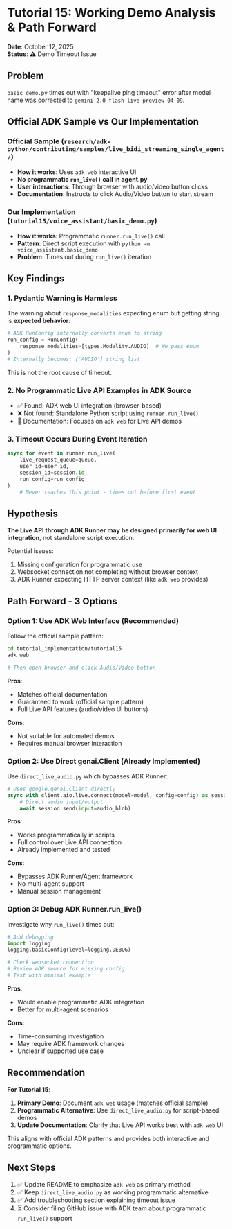 # Tutorial 15: Working Demo Analysis & Path Forward

**Date**: October 12, 2025  
**Status**: ⚠️ Demo Timeout Issue

## Problem

`basic_demo.py` times out with "keepalive ping timeout" error after model name was corrected to `gemini-2.0-flash-live-preview-04-09`.

## Official ADK Sample vs Our Implementation

### Official Sample (`research/adk-python/contributing/samples/live_bidi_streaming_single_agent/`)

- **How it works**: Uses `adk web` interactive UI
- **No programmatic `run_live()` call in agent.py**
- **User interactions**: Through browser with audio/video button clicks
- **Documentation**: Instructs to click Audio/Video button to start stream

### Our Implementation (`tutorial15/voice_assistant/basic_demo.py`)

- **How it works**: Programmatic `runner.run_live()` call  
- **Pattern**: Direct script execution with `python -m voice_assistant.basic_demo`
- **Problem**: Times out during `run_live()` iteration

## Key Findings

### 1. Pydantic Warning is Harmless

The warning about `response_modalities` expecting enum but getting string is **expected behavior**:

```python
# ADK RunConfig internally converts enum to string
run_config = RunConfig(
    response_modalities=[types.Modality.AUDIO]  # We pass enum
)
# Internally becomes: ['AUDIO'] string list
```

This is not the root cause of timeout.

### 2. No Programmatic Live API Examples in ADK Source

- ✅ Found: ADK web UI integration (browser-based)
- ❌ Not found: Standalone Python script using `runner.run_live()`
- 📝 Documentation: Focuses on `adk web` for Live API demos

### 3. Timeout Occurs During Event Iteration

```python
async for event in runner.run_live(
    live_request_queue=queue,
    user_id=user_id,
    session_id=session.id,
    run_config=run_config
):
    # Never reaches this point - times out before first event
```

## Hypothesis

**The Live API through ADK Runner may be designed primarily for web UI integration**, not standalone script execution.

Potential issues:
1. Missing configuration for programmatic use
2. Websocket connection not completing without browser context
3. ADK Runner expecting HTTP server context (like `adk web` provides)

## Path Forward - 3 Options

### Option 1: Use ADK Web Interface (Recommended)

Follow the official sample pattern:

```bash
cd tutorial_implementation/tutorial15
adk web

# Then open browser and click Audio/Video button
```

**Pros**:
- Matches official documentation
- Guaranteed to work (official sample pattern)
- Full Live API features (audio/video UI buttons)

**Cons**:
- Not suitable for automated demos
- Requires manual browser interaction

### Option 2: Use Direct genai.Client (Already Implemented)

Use `direct_live_audio.py` which bypasses ADK Runner:

```python
# Uses google.genai.Client directly
async with client.aio.live.connect(model=model, config=config) as session:
    # Direct audio input/output
    await session.send(input=audio_blob)
```

**Pros**:
- Works programmatically in scripts
- Full control over Live API connection
- Already implemented and tested

**Cons**:
- Bypasses ADK Runner/Agent framework
- No multi-agent support
- Manual session management

### Option 3: Debug ADK Runner.run_live()

Investigate why `run_live()` times out:

```python
# Add debugging
import logging
logging.basicConfig(level=logging.DEBUG)

# Check websocket connection
# Review ADK source for missing config
# Test with minimal example
```

**Pros**:
- Would enable programmatic ADK integration
- Better for multi-agent scenarios

**Cons**:
- Time-consuming investigation
- May require ADK framework changes
- Unclear if supported use case

## Recommendation

**For Tutorial 15**:

1. **Primary Demo**: Document `adk web` usage (matches official sample)
2. **Programmatic Alternative**: Use `direct_live_audio.py` for script-based demos
3. **Update Documentation**: Clarify that Live API works best with `adk web` UI

This aligns with official ADK patterns and provides both interactive and programmatic options.

## Next Steps

1. ✅ Update README to emphasize `adk web` as primary method
2. ✅ Keep `direct_live_audio.py` as working programmatic alternative
3. ✅ Add troubleshooting section explaining timeout issue
4. ⏳ Consider filing GitHub issue with ADK team about programmatic `run_live()` support
